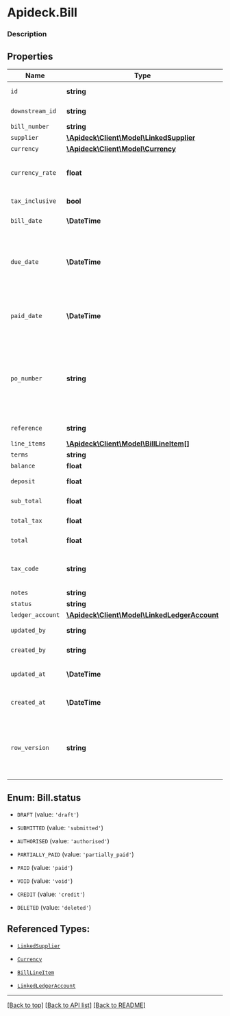 # Apideck.Bill

### Description

## Properties
Name | Type | Description | Notes
------------ | ------------- | ------------- | -------------
`id` | **string** | A unique identifier for an object. | [optional] 
`downstream_id` | **string** | The third-party API ID of original entity | [optional] 
`bill_number` | **string** |  | [optional] 
`supplier` | [**\Apideck\Client\Model\LinkedSupplier**](LinkedSupplier.md) |  | [optional] 
`currency` | [**\Apideck\Client\Model\Currency**](Currency.md) |  | [optional] 
`currency_rate` | **float** | Currency Exchange Rate at the time entity was recorded/generated. | [optional] 
`tax_inclusive` | **bool** | Amounts are including tax | [optional] 
`bill_date` | **\DateTime** | Date bill was issued - YYYY-MM-DD. | [optional] 
`due_date` | **\DateTime** | The due date is the date on which a payment is scheduled to be received by the supplier - YYYY-MM-DD. | [optional] 
`paid_date` | **\DateTime** | The paid date is the date on which a payment was sent to the supplier - YYYY-MM-DD. | [optional] 
`po_number` | **string** | A PO Number uniquely identifies a purchase order and is generally defined by the buyer. The buyer will match the PO number in the invoice to the Purchase Order. | [optional] 
`reference` | **string** | Optional bill reference. | [optional] 
`line_items` | [**\Apideck\Client\Model\BillLineItem[]**](BillLineItem.md) |  | [optional] 
`terms` | **string** | Terms of payment. | [optional] 
`balance` | **float** | Balance of bill due. | [optional] 
`deposit` | **float** | Amount of deposit made to this bill. | [optional] 
`sub_total` | **float** | Sub-total amount, normally before tax. | [optional] 
`total_tax` | **float** | Total tax amount applied to this bill. | [optional] 
`total` | **float** | Total amount of bill, including tax. | [optional] 
`tax_code` | **string** | Applicable tax id/code override if tax is not supplied on a line item basis. | [optional] 
`notes` | **string** |  | [optional] 
`status` | **string** | Invoice status | [optional] 
`ledger_account` | [**\Apideck\Client\Model\LinkedLedgerAccount**](LinkedLedgerAccount.md) |  | [optional] 
`updated_by` | **string** | The user who last updated the object. | [optional] 
`created_by` | **string** | The user who created the object. | [optional] 
`updated_at` | **\DateTime** | The date and time when the object was last updated. | [optional] 
`created_at` | **\DateTime** | The date and time when the object was created. | [optional] 
`row_version` | **string** | A binary value used to detect updates to a object and prevent data conflicts. It is incremented each time an update is made to the object. | [optional] 





<a name="STATUS"></a>
## Enum: Bill.status


* `DRAFT` (value: `'draft'`)

* `SUBMITTED` (value: `'submitted'`)

* `AUTHORISED` (value: `'authorised'`)

* `PARTIALLY_PAID` (value: `'partially_paid'`)

* `PAID` (value: `'paid'`)

* `VOID` (value: `'void'`)

* `CREDIT` (value: `'credit'`)

* `DELETED` (value: `'deleted'`)




## Referenced Types:



* [`LinkedSupplier`](LinkedSupplier.md)
* [`Currency`](Currency.md)







* [`BillLineItem`](BillLineItem.md)









* [`LinkedLedgerAccount`](LinkedLedgerAccount.md)






---

[[Back to top]](#) [[Back to API list]](../../../../README.md#documentation-for-api-endpoints) [[Back to README]](../../../../README.md)


